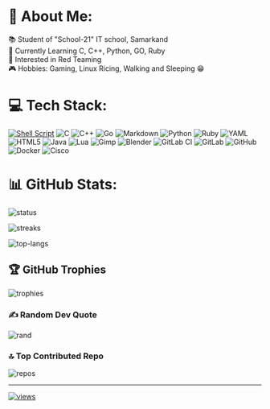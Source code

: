 # 💫 About Me:
📚 Student of "School-21" IT school, Samarkand<br>📖 Currently Learning C, C++, Python, GO, Ruby<br>🔴 Interested in Red Teaming<br>🎮 Hobbies: Gaming, Linux Ricing, Walking and Sleeping 😁


# 💻 Tech Stack:
[![Shell Script](https://img.shields.io/badge/shell_script-%23121011.svg?style=for-the-badge&logo=gnu-bash&logoColor=white)](https://github.com/void-inject/Learning-Bash-Notes-Projects.git)
![C](https://img.shields.io/badge/c-%2300599C.svg?style=for-the-badge&logo=c&logoColor=white) ![C++](https://img.shields.io/badge/c++-%2300599C.svg?style=for-the-badge&logo=c%2B%2B&logoColor=white) ![Go](https://img.shields.io/badge/go-%2300ADD8.svg?style=for-the-badge&logo=go&logoColor=white) ![Markdown](https://img.shields.io/badge/markdown-%23000000.svg?style=for-the-badge&logo=markdown&logoColor=white) ![Python](https://img.shields.io/badge/python-3670A0?style=for-the-badge&logo=python&logoColor=ffdd54) ![Ruby](https://img.shields.io/badge/ruby-%23CC342D.svg?style=for-the-badge&logo=ruby&logoColor=white) ![YAML](https://img.shields.io/badge/yaml-%23ffffff.svg?style=for-the-badge&logo=yaml&logoColor=151515) ![HTML5](https://img.shields.io/badge/html5-%23E34F26.svg?style=for-the-badge&logo=html5&logoColor=white) ![Java](https://img.shields.io/badge/java-%23ED8B00.svg?style=for-the-badge&logo=openjdk&logoColor=white) ![Lua](https://img.shields.io/badge/lua-%232C2D72.svg?style=for-the-badge&logo=lua&logoColor=white) ![Gimp](https://img.shields.io/badge/Gimp-657D8B?style=for-the-badge&logo=gimp&logoColor=FFFFFF) ![Blender](https://img.shields.io/badge/blender-%23F5792A.svg?style=for-the-badge&logo=blender&logoColor=white) ![GitLab CI](https://img.shields.io/badge/gitlab%20CI-%23181717.svg?style=for-the-badge&logo=gitlab&logoColor=white) ![GitLab](https://img.shields.io/badge/gitlab-%23181717.svg?style=for-the-badge&logo=gitlab&logoColor=white) ![GitHub](https://img.shields.io/badge/github-%23121011.svg?style=for-the-badge&logo=github&logoColor=white) ![Docker](https://img.shields.io/badge/docker-%230db7ed.svg?style=for-the-badge&logo=docker&logoColor=white) ![Cisco](https://img.shields.io/badge/cisco-%23049fd9.svg?style=for-the-badge&logo=cisco&logoColor=black)
# 📊 GitHub Stats:
![status](https://github-readme-stats.vercel.app/api?username=void-inject&theme=tokyonight&hide_border=false&include_all_commits=true&count_private=true)

![streaks](https://github-readme-streak-stats.herokuapp.com/?user=void-inject&theme=tokyonight&hide_border=false)

![top-langs](https://github-readme-stats.vercel.app/api/top-langs/?username=void-inject&theme=tokyonight&hide_border=false&include_all_commits=true&count_private=true&layout=compact)

## 🏆 GitHub Trophies
![trophies](https://github-profile-trophy.vercel.app/?username=void-inject&theme=radical&no-frame=false&no-bg=false&margin-w=4)

### ✍️ Random Dev Quote
![rand](https://quotes-github-readme.vercel.app/api?type=horizontal&theme=tokyonight)

### 🔝 Top Contributed Repo
![repos](https://github-contributor-stats.vercel.app/api?username=void-inject&limit=5&theme=tokyonight&combine_all_yearly_contributions=true)

---
[![views](https://visitcount.itsvg.in/api?id=void-inject&icon=5&color=13)](https://visitcount.itsvg.in)
